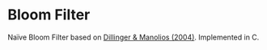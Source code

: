 # Bloom Filter

Naïve Bloom Filter based on [Dillinger & Manolios (2004)](http://www.ccs.neu.edu/home/pete/pub/bloom-filters-verification.pdf).
Implemented in C.
